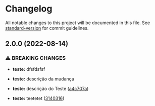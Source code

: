 # Changelog

All notable changes to this project will be documented in this file. See [standard-version](https://github.com/conventional-changelog/standard-version) for commit guidelines.

## 2.0.0 (2022-08-14)


### ⚠ BREAKING CHANGES

* **teste:** dfsfdsfsf
* **teste:** descrição da mudança

* **teste:** descrição do Teste ([a4c707a](https://github.com/thailoeduardo/padronizando-o-desenvolvimento/commit/a4c707a51e7c9e1fec8fbe0ef95b0811432d0895))
* **teste:** teetetet ([3140316](https://github.com/thailoeduardo/padronizando-o-desenvolvimento/commit/3140316d2bebf7d93ce2ad223abc3956e82a17ec))
